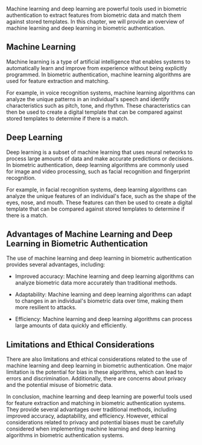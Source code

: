
Machine learning and deep learning are powerful tools used in biometric authentication to extract features from biometric data and match them against stored templates. In this chapter, we will provide an overview of machine learning and deep learning in biometric authentication.

Machine Learning
----------------

Machine learning is a type of artificial intelligence that enables systems to automatically learn and improve from experience without being explicitly programmed. In biometric authentication, machine learning algorithms are used for feature extraction and matching.

For example, in voice recognition systems, machine learning algorithms can analyze the unique patterns in an individual's speech and identify characteristics such as pitch, tone, and rhythm. These characteristics can then be used to create a digital template that can be compared against stored templates to determine if there is a match.

Deep Learning
-------------

Deep learning is a subset of machine learning that uses neural networks to process large amounts of data and make accurate predictions or decisions. In biometric authentication, deep learning algorithms are commonly used for image and video processing, such as facial recognition and fingerprint recognition.

For example, in facial recognition systems, deep learning algorithms can analyze the unique features of an individual's face, such as the shape of the eyes, nose, and mouth. These features can then be used to create a digital template that can be compared against stored templates to determine if there is a match.

Advantages of Machine Learning and Deep Learning in Biometric Authentication
----------------------------------------------------------------------------

The use of machine learning and deep learning in biometric authentication provides several advantages, including:

* Improved accuracy: Machine learning and deep learning algorithms can analyze biometric data more accurately than traditional methods.

* Adaptability: Machine learning and deep learning algorithms can adapt to changes in an individual's biometric data over time, making them more resilient to attacks.

* Efficiency: Machine learning and deep learning algorithms can process large amounts of data quickly and efficiently.

Limitations and Ethical Considerations
--------------------------------------

There are also limitations and ethical considerations related to the use of machine learning and deep learning in biometric authentication. One major limitation is the potential for bias in these algorithms, which can lead to errors and discrimination. Additionally, there are concerns about privacy and the potential misuse of biometric data.

In conclusion, machine learning and deep learning are powerful tools used for feature extraction and matching in biometric authentication systems. They provide several advantages over traditional methods, including improved accuracy, adaptability, and efficiency. However, ethical considerations related to privacy and potential biases must be carefully considered when implementing machine learning and deep learning algorithms in biometric authentication systems.
